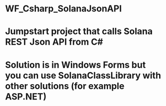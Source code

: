 # WF_Csharp_SolanaJsonAPI
# Jumpstart project that calls Solana REST Json API from C#
# Solution is in Windows Forms but you can use SolanaClassLibrary with other solutions (for example ASP.NET)
 
